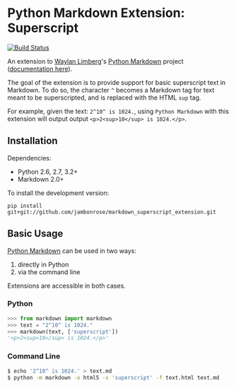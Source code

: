 # Python Markdown Extension: Superscript

[![Build Status](https://travis-ci.org/jambonrose/markdown_superscript_extension.svg?branch=master)](https://travis-ci.org/jambonrose/markdown_superscript_extension)

An extension to [Waylan Limberg](https://github.com/waylan)'s [Python Markdown](https://github.com/waylan/Python-Markdown) project ([documentation here](https://pythonhosted.org/Markdown/index.html)).

The goal of the extension is to provide support for basic superscript text in Markdown. To do so, the character `^` becomes a Markdown tag for text meant to be superscripted, and is replaced with the HTML `sup` tag.

For example, given the text: `2^10^ is 1024.`, using `Python Markdown` with this extension will output output `<p>2<sup>10</sup> is 1024.</p>`.

## Installation

Dependencies:

- Python 2.6, 2.7, 3.2+
- Markdown 2.0+

To install the development version:

    pip install git+git://github.com/jambonrose/markdown_superscript_extension.git

## Basic Usage

[Python Markdown](https://github.com/waylan/Python-Markdown) can be used in two ways:

1. directly in Python
2. via the command line

Extensions are accessible in both cases.

### Python

```python
>>> from markdown import markdown
>>> text = "2^10^ is 1024."
>>> markdown(text, ['superscript'])
'<p>2<sup>10</sup> is 1024.</p>'
```

### Command Line

```bash
$ echo '2^10^ is 1024.' > text.md
$ python -m markdown -o html5 -x 'superscript' -f text.html text.md
```
